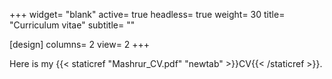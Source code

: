 +++
widget= "blank"
active= true
headless= true
weight= 30
title= "Curriculum vitae"
subtitle= ""

[design]
  columns= 2
  view= 2
+++

Here is my {{< staticref "Mashrur_CV.pdf" "newtab" >}}CV{{< /staticref >}}.
